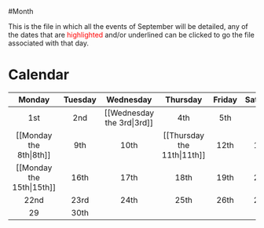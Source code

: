 #Month

This is the file in which all the events of September will be detailed, any of the dates that are <span style="color:rgb(255, 0, 0)">highlighted</span> and/or underlined can be clicked to go the file associated with that day.



# Calendar
|          Monday           | Tuesday |         Wednesday          |          Thursday           | Friday | Saturday | Sunday |
| :-----------------------: | :-----: | :------------------------: | :-------------------------: | :----: | :------: | :----: |
|            1st            |   2nd   | [[Wednesday the 3rd\|3rd]] |             4th             |  5th   |   6th    |  7th   |
|  [[Monday the 8th\|8th]]  |   9th   |            10th            | [[Thursday the 11th\|11th]] |  12th  |   13th   |  14th  |
| [[Monday the 15th\|15th]] |  16th   |            17th            |            18th             |  19th  |   20th   |  21st  |
|           22nd            |  23rd   |            24th            |            25th             |  26th  |   27th   |  28th  |
|            29             |  30th   |                            |                             |        |          |        |


